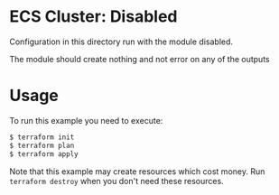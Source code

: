 ECS Cluster: Disabled
======================================

Configuration in this directory run with the module disabled.

The module should create nothing and not error on any of the outputs

Usage
=====

To run this example you need to execute:

```bash
$ terraform init
$ terraform plan
$ terraform apply
```

Note that this example may create resources which cost money. Run `terraform destroy` when you don't need these resources.
